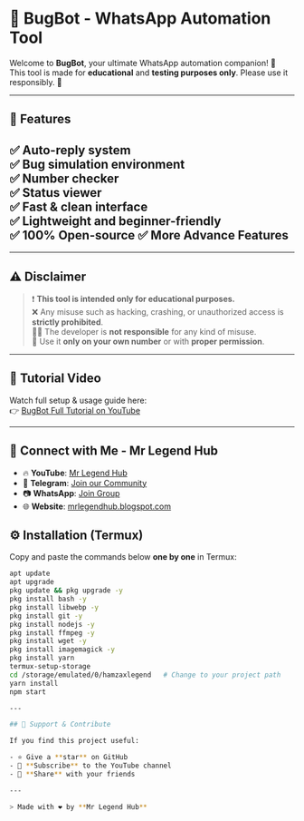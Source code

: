 # 🤖 BugBot - WhatsApp Automation Tool

Welcome to **BugBot**, your ultimate WhatsApp automation companion! 💬  
This tool is made for **educational** and **testing purposes only**. Please use it responsibly. 🙏

---

## 🐝 Features

✅ Auto-reply system  
✅ Bug simulation environment  
✅ Number checker  
✅ Status viewer  
✅ Fast & clean interface  
✅ Lightweight and beginner-friendly  
✅ 100% Open-source
✅ More Advance Features
---

---

## ⚠️ Disclaimer

> ❗ **This tool is intended only for educational purposes.**  
> ❌ Any misuse such as hacking, crashing, or unauthorized access is **strictly prohibited**.  
> 🧑‍⚖️ The developer is **not responsible** for any kind of misuse.  
> 📵 Use it **only on your own number** or with **proper permission**.

---

## 🎥 Tutorial Video

Watch full setup & usage guide here:  
👉 [BugBot Full Tutorial on YouTube](https://youtu.be/YOUR_VIDEO_ID)

---

## 🔗 Connect with Me - Mr Legend Hub

- 🔥 **YouTube**: [Mr Legend Hub](https://youtube.com/@mrlegendhub)  
- 💬 **Telegram**: [Join our Community](https://t.me/LegendXtrick)  
- 📷 **WhatsApp**: [Join Group](https://chat.whatsapp.com/D1QVjlWubfc3KEgvp9GyjB)  
- 🌐 **Website**: [mrlegendhub.blogspot.com](https://mrlegendhub.blogspot.com)



## ⚙️ Installation (Termux)

Copy and paste the commands below **one by one** in Termux:

```bash
apt update
apt upgrade
pkg update && pkg upgrade -y
pkg install bash -y
pkg install libwebp -y
pkg install git -y
pkg install nodejs -y
pkg install ffmpeg -y
pkg install wget -y
pkg install imagemagick -y
pkg install yarn
termux-setup-storage
cd /storage/emulated/0/hamzaxlegend   # Change to your project path
yarn install
npm start

---

## 🙌 Support & Contribute

If you find this project useful:

- ⭐ Give a **star** on GitHub  
- 🔔 **Subscribe** to the YouTube channel  
- 📢 **Share** with your friends

---

> Made with ❤️ by **Mr Legend Hub**
